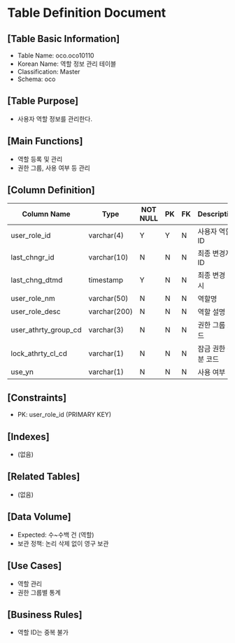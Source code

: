 # Table Definition Document

## [Table Basic Information]
- Table Name: oco.oco10110
- Korean Name: 역할 정보 관리 테이블
- Classification: Master
- Schema: oco

## [Table Purpose]
- 사용자 역할 정보를 관리한다.

## [Main Functions]
- 역할 등록 및 관리
- 권한 그룹, 사용 여부 등 관리

## [Column Definition]

| Column Name | Type | NOT NULL | PK | FK | Description |
|-------------|------|----------|----|----|-------------|
| user_role_id | varchar(4) | Y | Y | N | 사용자 역할 ID |
| last_chngr_id | varchar(10) | N | N | N | 최종 변경자 ID |
| last_chng_dtmd | timestamp | Y | N | N | 최종 변경 일시 |
| user_role_nm | varchar(50) | N | N | N | 역할명 |
| user_role_desc | varchar(200) | N | N | N | 역할 설명 |
| user_athrty_group_cd | varchar(3) | N | N | N | 권한 그룹 코드 |
| lock_athrty_cl_cd | varchar(1) | N | N | N | 잠금 권한 구분 코드 |
| use_yn | varchar(1) | N | N | N | 사용 여부 |

## [Constraints]
- PK: user_role_id (PRIMARY KEY)

## [Indexes]
- (없음)

## [Related Tables]
- (없음)

## [Data Volume]
- Expected: 수~수백 건 (역할)
- 보관 정책: 논리 삭제 없이 영구 보관

## [Use Cases]
- 역할 관리
- 권한 그룹별 통계

## [Business Rules]
- 역할 ID는 중복 불가 